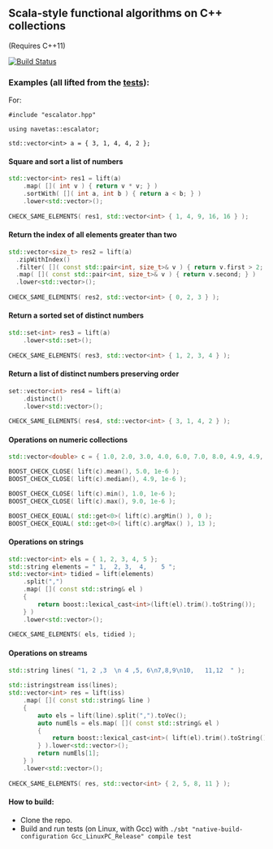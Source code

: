 ## Scala-style functional algorithms on C++ collections

(Requires C++11)

[![Build Status](https://travis-ci.org/Navetas/Escalator.png)](https://travis-ci.org/Navetas/Escalator)


### Examples (all lifted from the [tests](https://github.com/Navetas/Escalator/blob/master/escalator/test/source/testescalator.cpp)):

For: 

```C++11
#include "escalator.hpp"

using navetas::escalator;

std::vector<int> a = { 3, 1, 4, 4, 2 };
```

#### Square and sort a list of numbers


```C++
std::vector<int> res1 = lift(a)
    .map( []( int v ) { return v * v; } )
    .sortWith( []( int a, int b ) { return a < b; } )
    .lower<std::vector>();
    
CHECK_SAME_ELEMENTS( res1, std::vector<int> { 1, 4, 9, 16, 16 } );
```
    
#### Return the index of all elements greater than two

```C++
std::vector<size_t> res2 = lift(a)
  .zipWithIndex()
  .filter( []( const std::pair<int, size_t>& v ) { return v.first > 2; } )
  .map( []( const std::pair<int, size_t>& v ) { return v.second; } )
  .lower<std::vector>();
  
CHECK_SAME_ELEMENTS( res2, std::vector<int> { 0, 2, 3 } );
```

#### Return a sorted set of distinct numbers

```C++
std::set<int> res3 = lift(a)
    .lower<std::set>();
    
CHECK_SAME_ELEMENTS( res3, std::vector<int> { 1, 2, 3, 4 } );
```

#### Return a list of distinct numbers preserving order

```C++
set::vector<int> res4 = lift(a)
    .distinct()
    .lower<std::vector>();
    
CHECK_SAME_ELEMENTS( res4, std::vector<int> { 3, 1, 4, 2 } );
```

#### Operations on numeric collections

```C++
std::vector<double> c = { 1.0, 2.0, 3.0, 4.0, 6.0, 7.0, 8.0, 4.9, 4.9, 5.2, 4.9, 4.9, 5.2, 9.0, 5.0 };

BOOST_CHECK_CLOSE( lift(c).mean(), 5.0, 1e-6 );
BOOST_CHECK_CLOSE( lift(c).median(), 4.9, 1e-6 );

BOOST_CHECK_CLOSE( lift(c).min(), 1.0, 1e-6 );
BOOST_CHECK_CLOSE( lift(c).max(), 9.0, 1e-6 );

BOOST_CHECK_EQUAL( std::get<0>( lift(c).argMin() ), 0 );
BOOST_CHECK_EQUAL( std::get<0>( lift(c).argMax() ), 13 );
```

#### Operations on strings

```C++
std::vector<int> els = { 1, 2, 3, 4, 5 };
std::string elements = " 1,  2, 3,  4,    5 ";
std::vector<int> tidied = lift(elements)
    .split(",")
    .map( []( const std::string& el )
    {
        return boost::lexical_cast<int>(lift(el).trim().toString());
    } )
    .lower<std::vector>();
    
CHECK_SAME_ELEMENTS( els, tidied );
```

#### Operations on streams

```C++
std::string lines( "1, 2 ,3  \n 4 ,5, 6\n7,8,9\n10,   11,12  " );
    
std::istringstream iss(lines);
std::vector<int> res = lift(iss)
    .map( []( const std::string& line )
    {
        auto els = lift(line).split(",").toVec();
        auto numEls = els.map( []( const std::string& el )
        {
            return boost::lexical_cast<int>( lift(el).trim().toString() );
        } ).lower<std::vector>();
        return numEls[1];
    } )
    .lower<std::vector>();
    
CHECK_SAME_ELEMENTS( res, std::vector<int> { 2, 5, 8, 11 } );
```

#### How to build:

* Clone the repo.
* Build and run tests (on Linux, with Gcc) with ```./sbt "native-build-configuration Gcc_LinuxPC_Release" compile test```

